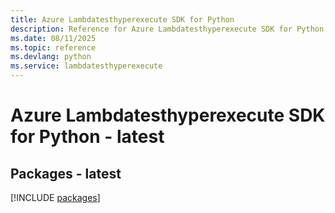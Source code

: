 ```yaml
---
title: Azure Lambdatesthyperexecute SDK for Python
description: Reference for Azure Lambdatesthyperexecute SDK for Python
ms.date: 08/11/2025
ms.topic: reference
ms.devlang: python
ms.service: lambdatesthyperexecute
---
```

# Azure Lambdatesthyperexecute SDK for Python - latest
## Packages - latest
[!INCLUDE [packages](lambdatesthyperexecute-index.md)]